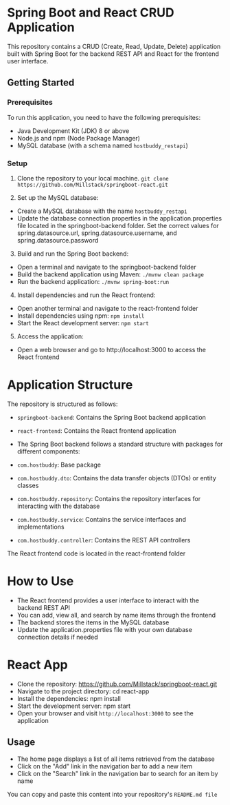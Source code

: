 # Spring Boot and React CRUD Application

This repository contains a CRUD (Create, Read, Update, Delete) application built with Spring Boot for the backend REST API and React for the frontend user interface.

## Getting Started

### Prerequisites
To run this application, you need to have the following prerequisites:

- Java Development Kit (JDK) 8 or above
- Node.js and npm (Node Package Manager)
- MySQL database (with a schema named `hostbuddy_restapi`)

### Setup

1. Clone the repository to your local machine.
`git clone https://github.com/Millstack/springboot-react.git`

2. Set up the MySQL database:
- Create a MySQL database with the name `hostbuddy_restapi`
- Update the database connection properties in the application.properties file located in the springboot-backend folder. Set the correct values for spring.datasource.url, spring.datasource.username, and spring.datasource.password

3. Build and run the Spring Boot backend:
- Open a terminal and navigate to the springboot-backend folder
- Build the backend application using Maven: `./mvnw clean package`
- Run the backend application: `./mvnw spring-boot:run`

4. Install dependencies and run the React frontend:
- Open another terminal and navigate to the react-frontend folder
- Install dependencies using npm: `npm install`
- Start the React development server: `npm start`

5. Access the application:
- Open a web browser and go to http://localhost:3000 to access the React frontend

# Application Structure

The repository is structured as follows:
- `springboot-backend`: Contains the Spring Boot backend application
- `react-frontend`: Contains the React frontend application

- The Spring Boot backend follows a standard structure with packages for different components:
- `com.hostbuddy`: Base package
- `com.hostbuddy.dto`: Contains the data transfer objects (DTOs) or entity classes
- `com.hostbuddy.repository`: Contains the repository interfaces for interacting with the database
- `com.hostbuddy.service`: Contains the service interfaces and implementations
- `com.hostbuddy.controller`: Contains the REST API controllers

The React frontend code is located in the react-frontend folder

# How to Use

- The React frontend provides a user interface to interact with the backend REST API
- You can add, view all, and search by name items through the frontend
- The backend stores the items in the MySQL database
- Update the application.properties file with your own database connection details if needed

# React App

- Clone the repository: https://github.com/Millstack/springboot-react.git
- Navigate to the project directory: cd react-app
- Install the dependencies: npm install
- Start the development server: npm start
- Open your browser and visit `http://localhost:3000` to see the application


## Usage
- The home page displays a list of all items retrieved from the database
- Click on the "Add" link in the navigation bar to add a new item
- Click on the "Search" link in the navigation bar to search for an item by name

You can copy and paste this content into your repository's `README.md file`

